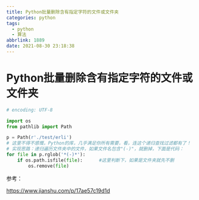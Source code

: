 ```yaml
---
title: Python批量删除含有指定字符的文件或文件夹
categories: python
tags:
  - python
  - 算法
abbrlink: 1889
date: 2021-08-30 23:18:38
---
```


# Python批量删除含有指定字符的文件或文件夹

```python
# encoding: UTF-8

import os
from pathlib import Path

p = Path(r'./test/erli')
# 这里不得不感慨，Python的库，几乎满足你所有需要，看，连这个递归查找过滤都有了！
# 实现思路：递归遍历文件夹中的文件，如果文件名包含"(-)"，就删掉，下面是代码：
for file in p.rglob('*(-)*'):    
    if os.path.isfile(file):      #这里判断下，如果是文件夹就先不删
        os.remove(file)
```

参考：

https://www.jianshu.com/p/17ae57c19d1d
